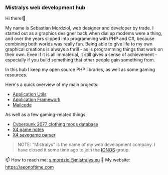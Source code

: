 ### Mistralys web development hub 

Hi there!👋

My name is Sebastian Mordziol, web designer and developer by trade. I started out as a graphics designer back when dial up modems were a thing, and over the years slipped into programming with PHP and C#, because combining both worlds was really fun. Being able to give life to my own graphical creations is always a thrill - as is programming things that work on their own. Even if it is all immaterial, it still gives a sense of achievement - especially if you build something that other people gain something from.

In this hub I keep my open source PHP libraries, as well as some gaming resources.

Here's a quick overview of my main projects:

- [Application Utils](https://github.com/Mistralys/application-utils)
- [Application Framework](https://github.com/Mistralys/application-framework)
- [Mailcode](https://github.com/Mistralys/mailcode)

As well as a few gaming-related things:

- [Cyberpunk 2077 clothing mods database](https://github.com/Mistralys/cyberpunk-mod-db)
- [X4 game notes](https://github.com/Mistralys/x4-game-notes)
- [X4 savegame parser](https://github.com/Mistralys/x4-savegame-parser)

> NOTE: "Mistralys" is the name of my web development company. I have closed it some time ago to join the [IONOS](https://ionos.com) group.

📫 How to reach me: s.mordziol@mistralys.eu
🏡 My website: https://aeonoftime.com
